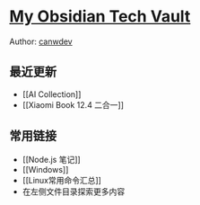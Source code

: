 # [My Obsidian Tech Vault](https://canwdev.github.io/)

Author: [canwdev](https://github.com/canwdev/canwdev.github.io)

## 最近更新

- [[AI Collection]]
- [[Xiaomi Book 12.4 二合一]]

## 常用链接

- [[Node.js 笔记]]
- [[Windows]]
- [[Linux常用命令汇总]]
- 在左侧文件目录探索更多内容

